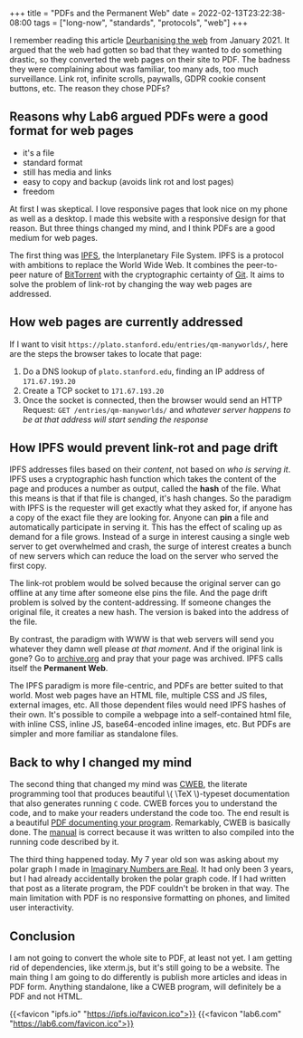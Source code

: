 +++
title = "PDFs and the Permanent Web"
date = 2022-02-13T23:22:38-08:00
tags = ["long-now", "standards", "protocols", "web"]
+++

I remember reading this article [Deurbanising the web](https://lab6.com/0) from January 2021. It argued that the web had gotten so bad that they wanted to do something drastic, so they converted the web pages on their site to PDF. The badness they were complaining about was familiar, too many ads, too much surveillance. Link rot, infinite scrolls, paywalls, GDPR cookie consent buttons, etc. The reason they chose PDFs?

## Reasons why Lab6 argued PDFs were a good format for web pages

- it's a file
- standard format
- still has media and links
- easy to copy and backup (avoids link rot and lost pages)
- freedom

At first I was skeptical. I love responsive pages that look nice on my phone as well as a desktop. I made this website with a responsive design for that reason. But three things changed my mind, and I think PDFs are a good medium for web pages.

The first thing was [IPFS](https://ipfs.io), the Interplanetary File System. IPFS is a protocol with ambitions to replace the World Wide Web. It combines the peer-to-peer nature of [BitTorrent](https://en.wikipedia.org/wiki/BitTorrent) with the cryptographic certainty of [Git](https://en.wikipedia.org/wiki/git). It aims to solve the problem of link-rot by changing the way web pages are addressed.

## How web pages are currently addressed

If I want to visit `https://plato.stanford.edu/entries/qm-manyworlds/`, here are the steps the browser takes to locate that page:

1. Do a DNS lookup of `plato.stanford.edu`, finding an IP address of `171.67.193.20`
2. Create a TCP socket to `171.67.193.20` 
3. Once the socket is connected, then the browser would send an HTTP Request: `GET /entries/qm-manyworlds/` and _whatever server happens to be at that address will start sending the response_

## How IPFS would prevent link-rot and page drift

IPFS addresses files based on their _content_, not based on _who is serving it_. IPFS uses a cryptographic hash function which takes the content of the page and produces a number as output, called the **hash** of the file. What this means is that if that file is changed, it's hash changes. So the paradigm with IPFS is the requester will get exactly what they asked for, if anyone has a copy of the exact file they are looking for. Anyone can **pin** a file and automatically participate in serving it. This has the effect of scaling up as demand for a file grows. Instead of a surge in interest causing a single web server to get overwhelmed and crash, the surge of interest creates a bunch of new servers which can reduce the load on the server who served the first copy.

The link-rot problem would be solved because the original server can go offline at any time after someone else pins the file. And the page drift problem is solved by the content-addressing. If someone changes the original file, it creates a new hash. The version is baked into the address of the file.

By contrast, the paradigm with WWW is that web servers will send you whatever they damn well please _at that moment_. And if the original link is gone? Go to [archive.org](https://archive.org) and pray that your page was archived. IPFS calls itself the **Permanent Web**.

The IPFS paradigm is more file-centric, and PDFs are better suited to that world. Most web pages have an HTML file, multiple CSS and JS files, external images, etc. All those dependent files would need IPFS hashes of their own. It's possible to compile a webpage into a self-contained html file, with inline CSS, inline JS, base64-encoded inline images, etc. But PDFs are simpler and more familiar as standalone files.

## Back to why I changed my mind

The second thing that changed my mind was [CWEB](/posts/cweb-latex-experiment), the literate programming tool that produces beautiful \\( \TeX \\)-typeset documentation that also generates running `C` code. CWEB forces you to understand the code, and to make your readers understand the code too. The end result is a beautiful [PDF documenting your program](/pdf/lcp-0.4.pdf). Remarkably, CWEB is basically done. The [manual](http://tug.ctan.org/info/knuth/cwebman.pdf) is correct because it was written to also compiled into the running code described by it.

The third thing happened today. My 7 year old son was asking about my polar graph I made in [Imaginary Numbers are Real](/posts/imaginary-numbers-are-real). It had only been 3 years, but I had already accidentally broken the polar graph code. If I had written that post as a literate program, the PDF couldn't be broken in that way. The main limitation with PDF is no responsive formatting on phones, and limited user interactivity. 

## Conclusion

I am not going to convert the whole site to PDF, at least not yet. I am getting rid of dependencies, like xterm.js, but it's still going to be a website. The main thing I am going to do differently is publish more articles and ideas in PDF form. Anything standalone, like a CWEB program, will definitely be a PDF and not HTML.

{{<favicon "ipfs.io" "https://ipfs.io/favicon.ico">}}
{{<favicon "lab6.com" "https://lab6.com/favicon.ico">}}
